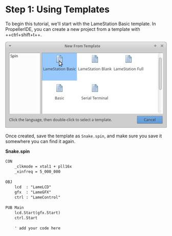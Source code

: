 # Step 1: Using Templates

To begin this tutorial, we'll start with the LameStation Basic template.
In PropellerIDE, you can create a new project from a template with
++ctrl+shift+t++.

![](images/newfromtemplate.png)

Once created, save the template as `Snake.spin`, and make sure you save
it somewhere you can find it again.

**Snake.spin**

```spin
CON
    _clkmode = xtal1 + pll16x
    _xinfreq = 5_000_000

OBJ
    lcd  : "LameLCD"
    gfx  : "LameGFX"
    ctrl : "LameControl"

PUB Main
    lcd.Start(gfx.Start)
    ctrl.Start

    ' add your code here
```
